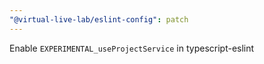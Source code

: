 ```yaml
---
"@virtual-live-lab/eslint-config": patch
---
```


Enable `EXPERIMENTAL_useProjectService` in typescript-eslint
